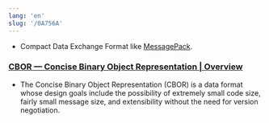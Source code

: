 ```yaml
---
lang: 'en'
slug: '/0A756A'
---
```


- Compact Data Exchange Format like [MessagePack](./../.././docs/pages/MessagePack.md).

### [CBOR — Concise Binary Object Representation | Overview](https://cbor.io/)

- The Concise Binary Object Representation (CBOR) is a data format whose design goals include the possibility of extremely small code size, fairly small message size, and extensibility without the need for version negotiation.

<head>
  <html lang="en-US"/>
</head>
